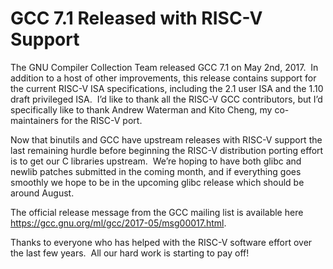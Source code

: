 GCC 7.1 Released with RISC-V Support
=======

The GNU Compiler Collection Team released GCC 7.1 on May 2nd, 2017.  In
addition to a host of other improvements, this release contains support for the
current RISC-V ISA specifications, including the 2.1 user ISA and the 1.10
draft privileged ISA.  I’d like to thank all the RISC-V GCC contributors, but
I’d specifically like to thank Andrew Waterman and Kito Cheng, my
co-maintainers for the RISC-V port.

Now that binutils and GCC have upstream releases with RISC-V support the last
remaining hurdle before beginning the RISC-V distribution porting effort is to
get our C libraries upstream.  We’re hoping to have both glibc and newlib
patches submitted in the coming month, and if everything goes smoothly we hope
to be in the upcoming glibc release which should be around August.

The official release message from the GCC mailing list is available here
https://gcc.gnu.org/ml/gcc/2017-05/msg00017.html.

Thanks to everyone who has helped with the RISC-V software effort over the last
few years.  All our hard work is starting to pay off!
